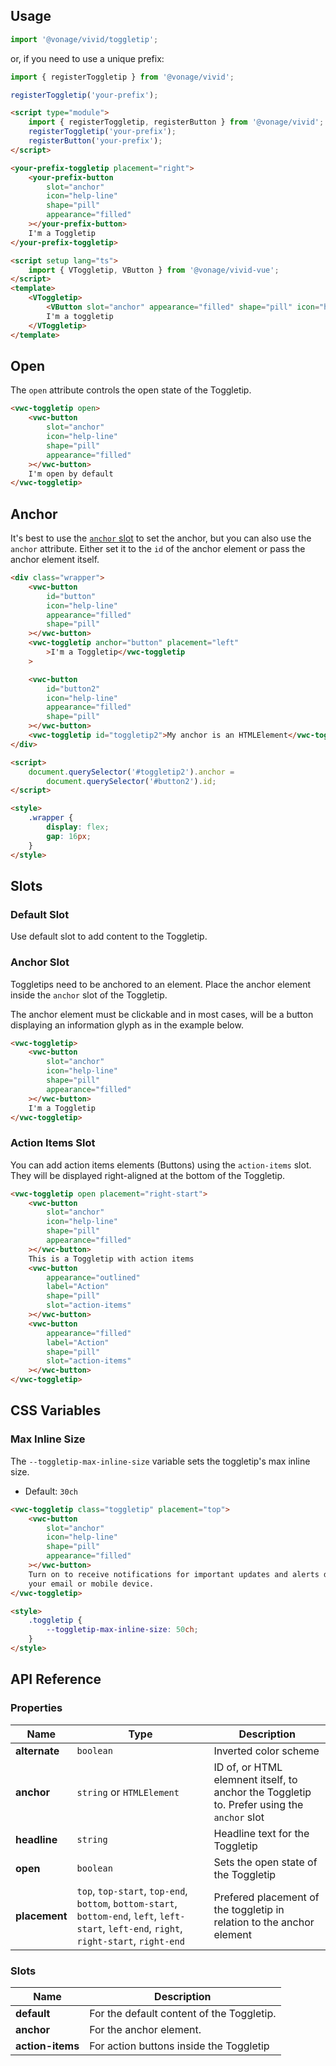 ## Usage

<vwc-tabs gutters="none">
<vwc-tab label="Web component"></vwc-tab>
<vwc-tab-panel>

```js
import '@vonage/vivid/toggletip';
```

or, if you need to use a unique prefix:

```js
import { registerToggletip } from '@vonage/vivid';

registerToggletip('your-prefix');
```

```html preview
<script type="module">
	import { registerToggletip, registerButton } from '@vonage/vivid';
	registerToggletip('your-prefix');
	registerButton('your-prefix');
</script>

<your-prefix-toggletip placement="right">
	<your-prefix-button
		slot="anchor"
		icon="help-line"
		shape="pill"
		appearance="filled"
	></your-prefix-button>
	I'm a Toggletip
</your-prefix-toggletip>
```

</vwc-tab-panel>
<vwc-tab label="Vue"></vwc-tab>
<vwc-tab-panel>

```html
<script setup lang="ts">
	import { VToggletip, VButton } from '@vonage/vivid-vue';
</script>
<template>
	<VToggletip>
		<VButton slot="anchor" appearance="filled" shape="pill" icon="help-line" />
		I'm a toggletip
	</VToggletip>
</template>
```

</vwc-tab-panel>
</vwc-tabs>

## Open

The `open` attribute controls the open state of the Toggletip.

```html preview center 100px
<vwc-toggletip open>
	<vwc-button
		slot="anchor"
		icon="help-line"
		shape="pill"
		appearance="filled"
	></vwc-button>
	I'm open by default
</vwc-toggletip>
```

## Anchor

It's best to use the [`anchor` slot](#anchor-slot) to set the anchor, but you can also use the `anchor` attribute. Either set it to the `id` of the anchor element or pass the anchor element itself.

```html preview center 150px
<div class="wrapper">
	<vwc-button
		id="button"
		icon="help-line"
		appearance="filled"
		shape="pill"
	></vwc-button>
	<vwc-toggletip anchor="button" placement="left"
		>I'm a Toggletip</vwc-toggletip
	>

	<vwc-button
		id="button2"
		icon="help-line"
		appearance="filled"
		shape="pill"
	></vwc-button>
	<vwc-toggletip id="toggletip2">My anchor is an HTMLElement</vwc-toggletip>
</div>

<script>
	document.querySelector('#toggletip2').anchor =
		document.querySelector('#button2').id;
</script>

<style>
	.wrapper {
		display: flex;
		gap: 16px;
	}
</style>
```

## Slots

### Default Slot

Use default slot to add content to the Toggletip.

### Anchor Slot

Toggletips need to be anchored to an element. Place the anchor element inside the `anchor` slot of the Toggletip.

<vwc-note connotation="warning" icon="warning-line">

The anchor element must be clickable and in most cases, will be a button displaying an information glyph as in the example below.

</vwc-note>

```html preview center 150px
<vwc-toggletip>
	<vwc-button
		slot="anchor"
		icon="help-line"
		shape="pill"
		appearance="filled"
	></vwc-button>
	I'm a Toggletip
</vwc-toggletip>
```

### Action Items Slot

You can add action items elements (Buttons) using the `action-items` slot. They will be displayed right-aligned at the bottom of the Toggletip.

```html preview 150px
<vwc-toggletip open placement="right-start">
	<vwc-button
		slot="anchor"
		icon="help-line"
		shape="pill"
		appearance="filled"
	></vwc-button>
	This is a Toggletip with action items
	<vwc-button
		appearance="outlined"
		label="Action"
		shape="pill"
		slot="action-items"
	></vwc-button>
	<vwc-button
		appearance="filled"
		label="Action"
		shape="pill"
		slot="action-items"
	></vwc-button>
</vwc-toggletip>
```

## CSS Variables

### Max Inline Size

The `--toggletip-max-inline-size` variable sets the toggletip's max inline size.

- Default: `30ch`

```html preview center 250px
<vwc-toggletip class="toggletip" placement="top">
	<vwc-button
		slot="anchor"
		icon="help-line"
		shape="pill"
		appearance="filled"
	></vwc-button>
	Turn on to receive notifications for important updates and alerts directly to
	your email or mobile device.
</vwc-toggletip>

<style>
	.toggletip {
		--toggletip-max-inline-size: 50ch;
	}
</style>
```

## API Reference

### Properties

<div class="table-wrapper">

| Name          | Type                                                                                                                                         | Description                                                                                |
| ------------- | -------------------------------------------------------------------------------------------------------------------------------------------- | ------------------------------------------------------------------------------------------ |
| **alternate** | `boolean`                                                                                                                                    | Inverted color scheme                                                                      |
| **anchor**    | `string` or `HTMLElement`                                                                                                                    | ID of, or HTML elemnent itself, to anchor the Toggletip to. Prefer using the `anchor` slot |
| **headline**  | `string`                                                                                                                                     | Headline text for the Toggletip                                                            |
| **open**      | `boolean`                                                                                                                                    | Sets the open state of the Toggletip                                                       |
| **placement** | `top`, `top-start`, `top-end`, `bottom`, `bottom-start`, `bottom-end`, `left`, `left-start`, `left-end`, `right`, `right-start`, `right-end` | Prefered placement of the toggletip in relation to the anchor element                      |

</div>

### Slots

<div class="table-wrapper">

| Name             | Description                               |
| ---------------- | ----------------------------------------- |
| **default**      | For the default content of the Toggletip. |
| **anchor**       | For the anchor element.                   |
| **action-items** | For action buttons inside the Toggletip   |

</div>
